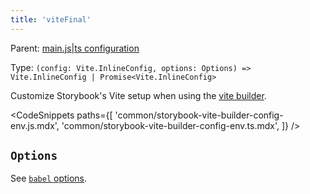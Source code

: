 ```yaml
---
title: 'viteFinal'
---
```


Parent: [main.js|ts configuration](./Overview.md)

Type: `(config: Vite.InlineConfig, options: Options) => Vite.InlineConfig | Promise<Vite.InlineConfig>`

Customize Storybook's Vite setup when using the [vite builder](../builders/vite.md).

<!-- prettier-ignore-start -->

<CodeSnippets
  paths={[
    'common/storybook-vite-builder-config-env.js.mdx',
    'common/storybook-vite-builder-config-env.ts.mdx',
  ]}
/>

<!-- prettier-ignore-end -->

## `Options`

<!-- TODO: Is it alright to reference `babel`'s Options here? -->

See [`babel` options](./main-config-babel.md#options).
